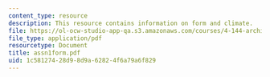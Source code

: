 ```yaml
---
content_type: resource
description: This resource contains information on form and climate.
file: https://ol-ocw-studio-app-qa.s3.amazonaws.com/courses/4-144-architectural-design-level-ii-new-orleans-studio-spring-2006/1c58127428d98d9a62824f6a79a6f829_assn1form.pdf
file_type: application/pdf
resourcetype: Document
title: assn1form.pdf
uid: 1c581274-28d9-8d9a-6282-4f6a79a6f829
---
```

